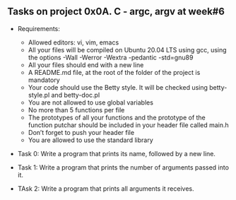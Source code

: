 ## Tasks on project 0x0A. C - argc, argv at week#6

 - Requirements:
	- Allowed editors: vi, vim, emacs
	- All your files will be compiled on Ubuntu 20.04 LTS using gcc, using the options -Wall -Werror -Wextra -pedantic -std=gnu89
	- All your files should end with a new line
	- A README.md file, at the root of the folder of the project is mandatory
	- Your code should use the Betty style. It will be checked using betty-style.pl and betty-doc.pl
	- You are not allowed to use global variables
	- No more than 5 functions per file
	- The prototypes of all your functions and the prototype of the function putchar should be included in your header file called main.h
	- Don’t forget to push your header file
	- You are allowed to use the standard library

 - Task 0: Write a program that prints its name, followed by a new line.
 - Task 1: Write a program that prints the number of arguments passed into it.
 - TAsk 2: Write a program that prints all arguments it receives.

